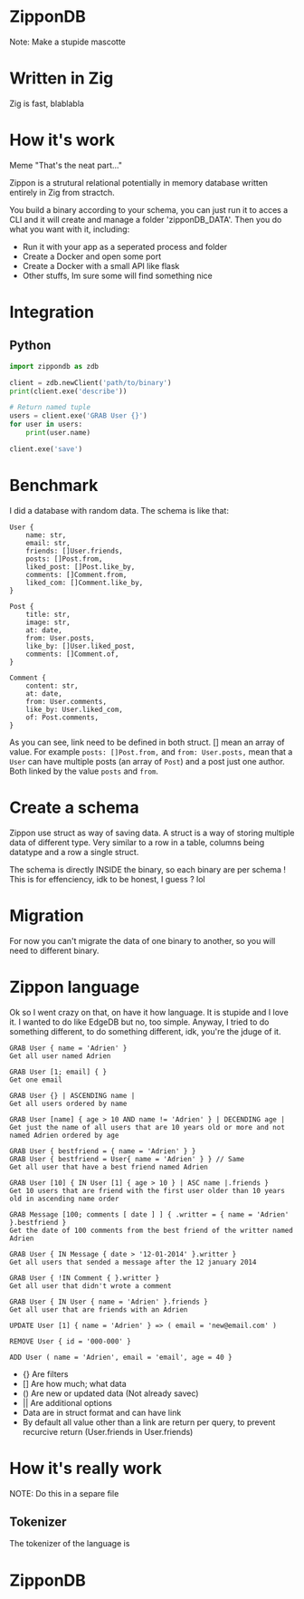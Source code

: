 # ZipponDB

Note: Make a stupide mascotte

# Written in Zig

Zig is fast, blablabla

# How it's work

Meme "That's the neat part..."

Zippon is a strutural relational potentially in memory database written entirely in Zig from stractch.

You build a binary according to your schema, you can just run it to acces a CLI and it will create and manage a folder 'zipponDB_DATA'.
Then you do what you want with it, including:
- Run it with your app as a seperated process and folder
- Create a Docker and open some port
- Create a Docker with a small API like flask
- Other stuffs, Im sure some will find something nice

# Integration

## Python

```python
import zippondb as zdb

client = zdb.newClient('path/to/binary')
print(client.exe('describe'))

# Return named tuple
users = client.exe('GRAB User {}')
for user in users:
    print(user.name)

client.exe('save')
```

# Benchmark

I did a database with random data. The schema is like that:
```
User {
    name: str,
    email: str,
    friends: []User.friends,
    posts: []Post.from,
    liked_post: []Post.like_by,
    comments: []Comment.from,
    liked_com: []Comment.like_by,
}

Post {
    title: str,
    image: str,
    at: date,
    from: User.posts,
    like_by: []User.liked_post,
    comments: []Comment.of,
}

Comment {
    content: str,
    at: date,
    from: User.comments,
    like_by: User.liked_com,
    of: Post.comments,
}
```

As you can see, link need to be defined in both struct. [] mean an array of value.
For example `posts: []Post.from,` and `from: User.posts,` mean that a `User` can have multiple posts (an array of `Post`) and a post
just one author. Both linked by the value `posts` and `from`.

# Create a schema

Zippon use struct as way of saving data. A struct is a way of storing multiple data of different type.
Very similar to a row in a table, columns being datatype and a row a single struct.

The schema is directly INSIDE the binary, so each binary are per schema ! This is for effenciency, idk to be honest, I guess ? lol

# Migration

For now you can't migrate the data of one binary to another, so you will need to different binary.

# Zippon language

Ok so I went crazy on that, on have it how language. It is stupide and I love it. I wanted to do like EdgeDB but no, too simple.
Anyway, I tried to do something different, to do something different, idk, you're the jduge of it.

```
GRAB User { name = 'Adrien' }
Get all user named Adrien

GRAB User [1; email] { }
Get one email

GRAB User {} | ASCENDING name |
Get all users ordered by name

GRAB User [name] { age > 10 AND name != 'Adrien' } | DECENDING age |
Get just the name of all users that are 10 years old or more and not named Adrien ordered by age

GRAB User { bestfriend = { name = 'Adrien' } }
GRAB User { bestfriend = User{ name = 'Adrien' } } // Same
Get all user that have a best friend named Adrien

GRAB User [10] { IN User [1] { age > 10 } | ASC name |.friends }
Get 10 users that are friend with the first user older than 10 years old in ascending name order

GRAB Message [100; comments [ date ] ] { .writter = { name = 'Adrien' }.bestfriend }
Get the date of 100 comments from the best friend of the writter named Adrien

GRAB User { IN Message { date > '12-01-2014' }.writter }
Get all users that sended a message after the 12 january 2014

GRAB User { !IN Comment { }.writter }
Get all user that didn't wrote a comment

GRAB User { IN User { name = 'Adrien' }.friends }
Get all user that are friends with an Adrien

UPDATE User [1] { name = 'Adrien' } => ( email = 'new@email.com' )

REMOVE User { id = '000-000' }

ADD User ( name = 'Adrien', email = 'email', age = 40 }
```

- {} Are filters
- [] Are how much; what data
- () Are new or updated data (Not already savec)
- || Are additional options
- Data are in struct format and can have link
- By default all value other than a link are return per query, to prevent recurcive return (User.friends in User.friends)


# How it's really work

NOTE: Do this in a separe file

## Tokenizer

The tokenizer of the language is 
# ZipponDB
